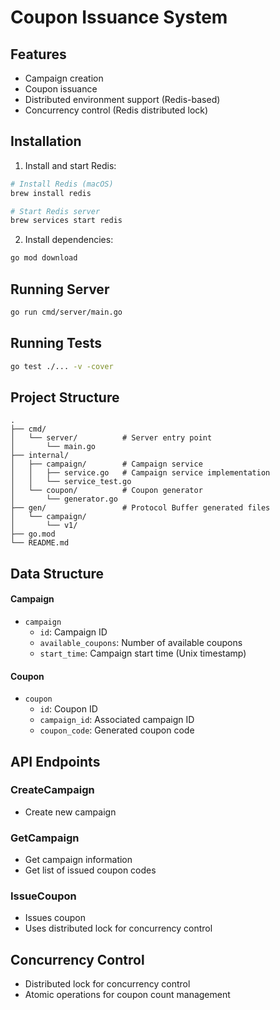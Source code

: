 # Coupon Issuance System

## Features

- Campaign creation
- Coupon issuance
- Distributed environment support (Redis-based)
- Concurrency control (Redis distributed lock)

## Installation

1. Install and start Redis:

```bash
# Install Redis (macOS)
brew install redis

# Start Redis server
brew services start redis
```

2. Install dependencies:

```bash
go mod download
```

## Running Server

```bash
go run cmd/server/main.go
```

## Running Tests

```bash
go test ./... -v -cover
```

## Project Structure

```
.
├── cmd/
│   └── server/          # Server entry point
│       └── main.go
├── internal/
│   ├── campaign/        # Campaign service
│   │   ├── service.go   # Campaign service implementation
│   │   └── service_test.go
│   └── coupon/          # Coupon generator
│       └── generator.go
├── gen/                 # Protocol Buffer generated files
│   └── campaign/
│       └── v1/
├── go.mod
└── README.md
```

## Data Structure

#### Campaign

- `campaign`
  - `id`: Campaign ID
  - `available_coupons`: Number of available coupons
  - `start_time`: Campaign start time (Unix timestamp)

#### Coupon

- `coupon`
  - `id`: Coupon ID
  - `campaign_id`: Associated campaign ID
  - `coupon_code`: Generated coupon code

## API Endpoints

### CreateCampaign

- Create new campaign

### GetCampaign

- Get campaign information
- Get list of issued coupon codes

### IssueCoupon

- Issues coupon
- Uses distributed lock for concurrency control

## Concurrency Control

- Distributed lock for concurrency control
- Atomic operations for coupon count management